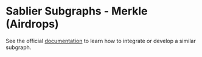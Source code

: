 # Sablier Subgraphs - Merkle (Airdrops)

See the official [documentation](https://docs.sablier.com) to learn how to integrate or develop a similar subgraph.
